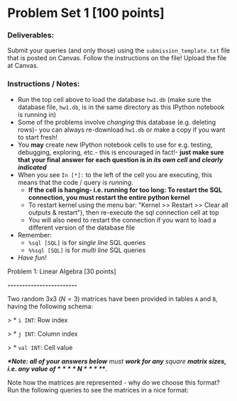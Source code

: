 Problem Set 1 [100 points]
=======

### Deliverables:

Submit your queries (and only those) using the `submission_template.txt` file that is posted on Canvas. Follow the instructions on the file! Upload the file at Canvas.


### Instructions / Notes:

* Run the top cell above to load the database `hw1.db` (make sure the database file, `hw1.db`, is in the same directory as this IPython notebook is running in)
* Some of the problems involve _changing_ this database (e.g. deleting rows)- you can always re-download `hw1.db` or make a copy if you want to start fresh!
* You **may** create new IPython notebook cells to use for e.g. testing, debugging, exploring, etc.- this is encouraged in fact!- **just make sure that your final answer for each question is _in its own cell_ and _clearly indicated_**
* When you see `In [*]:` to the left of the cell you are executing, this means that the code / query is _running_.
    * **If the cell is hanging- i.e. running for too long: To restart the SQL connection, you must restart the entire python kernel**
    * To restart kernel using the menu bar: "Kernel >> Restart >> Clear all outputs & restart"), then re-execute the sql connection cell at top
    * You will also need to restart the connection if you want to load a different version of the database file
* Remember:
    * `%sql [SQL]` is for _single line_ SQL queries
    * `%%sql [SQL]` is for _multi line_ SQL queries
* _Have fun!_



Problem 1: Linear Algebra [30 points]

**------------------------**

Two random 3x3 ($N=3$) matrices have been provided in tables `A` and `B`, having the following schema:

\> * `i INT`:  Row index

\> * `j INT`:  Column index

\> * `val INT`: Cell value

***\*Note: all of your answers below** *_must_* **work for any** *_square_* **matrix sizes, i.e. any value of $****N****$*****\***.

Note how the matrices are represented - why do we choose this format?  Run the following queries to see the matrices in a nice format: